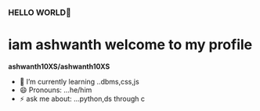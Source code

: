 ### HELLO WORLD👋
# iam ashwanth welcome to my profile


**ashwanth10XS/ashwanth10XS** 

                                        
- 🌱 I’m currently learning ..dbms,css,js
- 😄 Pronouns: ...he/him
- ⚡ ask me about: ...python,ds through c

